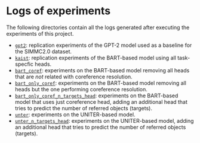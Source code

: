 # Logs of experiments
The following directories contain all the logs generated after executing the experiments of this project.

- [`gpt2`](https://github.com/AlejandroSantorum/simmc2-Multimodal_Coreference_Resolution/tree/main/logs/gpt2): replication experiments of the GPT-2 model used as a baseline for the SIMMC2.0 dataset.
- [`kaist`](https://github.com/AlejandroSantorum/simmc2-Multimodal_Coreference_Resolution/tree/main/logs/kaist): replication experiments of the BART-based model using all task-specfic heads.
- [`bart_coref`](https://github.com/AlejandroSantorum/simmc2-Multimodal_Coreference_Resolution/tree/main/logs/bart_coref): experiments on the BART-based model removing all heads that are *not* related with coreference resolution.
- [`bart_only_coref`](https://github.com/AlejandroSantorum/simmc2-Multimodal_Coreference_Resolution/tree/main/logs/bart_only_coref): experiments on the BART-based model removing all heads but the one performing coreference resolution.
- [`bart_only_coref_n_targets_head`](https://github.com/AlejandroSantorum/simmc2-Multimodal_Coreference_Resolution/tree/main/logs/bart_only_coref_n_targets_head): experiments on the BART-based model that uses just coreference head, adding an additional head that tries to predict the number of referred objects (targets).
- [`unter`](https://github.com/AlejandroSantorum/simmc2-Multimodal_Coreference_Resolution/tree/main/logs/uniter):
experiments on the UNITER-based model.
- [`unter_n_targets_head`](https://github.com/AlejandroSantorum/simmc2-Multimodal_Coreference_Resolution/tree/main/logs/uniter_n_targets_head): experiments on the UNITER-based model, adding an additional head that tries to predict the number of referred objects (targets).